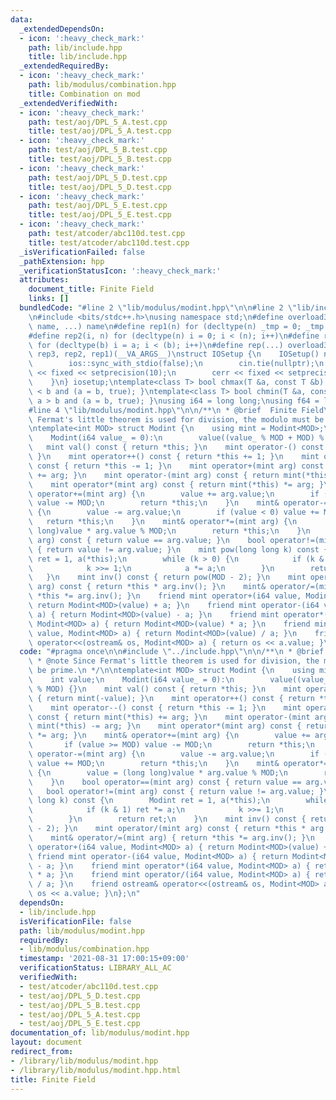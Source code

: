 ```yaml
---
data:
  _extendedDependsOn:
  - icon: ':heavy_check_mark:'
    path: lib/include.hpp
    title: lib/include.hpp
  _extendedRequiredBy:
  - icon: ':heavy_check_mark:'
    path: lib/modulus/combination.hpp
    title: Combination on mod
  _extendedVerifiedWith:
  - icon: ':heavy_check_mark:'
    path: test/aoj/DPL_5_A.test.cpp
    title: test/aoj/DPL_5_A.test.cpp
  - icon: ':heavy_check_mark:'
    path: test/aoj/DPL_5_B.test.cpp
    title: test/aoj/DPL_5_B.test.cpp
  - icon: ':heavy_check_mark:'
    path: test/aoj/DPL_5_D.test.cpp
    title: test/aoj/DPL_5_D.test.cpp
  - icon: ':heavy_check_mark:'
    path: test/aoj/DPL_5_E.test.cpp
    title: test/aoj/DPL_5_E.test.cpp
  - icon: ':heavy_check_mark:'
    path: test/atcoder/abc110d.test.cpp
    title: test/atcoder/abc110d.test.cpp
  _isVerificationFailed: false
  _pathExtension: hpp
  _verificationStatusIcon: ':heavy_check_mark:'
  attributes:
    document_title: Finite Field
    links: []
  bundledCode: "#line 2 \"lib/modulus/modint.hpp\"\n\n#line 2 \"lib/include.hpp\"\n\
    \n#include <bits/stdc++.h>\nusing namespace std;\n#define overload3(_1, _2, _3,\
    \ name, ...) name\n#define rep1(n) for (decltype(n) _tmp = 0; _tmp < (n); _tmp++)\n\
    #define rep2(i, n) for (decltype(n) i = 0; i < (n); i++)\n#define rep3(i, a, b)\
    \ for (decltype(b) i = a; i < (b); i++)\n#define rep(...) overload3(__VA_ARGS__,\
    \ rep3, rep2, rep1)(__VA_ARGS__)\nstruct IOSetup {\n    IOSetup() noexcept {\n\
    \        ios::sync_with_stdio(false);\n        cin.tie(nullptr);\n        cout\
    \ << fixed << setprecision(10);\n        cerr << fixed << setprecision(10);\n\
    \    }\n} iosetup;\ntemplate<class T> bool chmax(T &a, const T &b) { return a\
    \ < b and (a = b, true); }\ntemplate<class T> bool chmin(T &a, const T &b) { return\
    \ a > b and (a = b, true); }\nusing i64 = long long;\nusing f64 = long double;\n\
    #line 4 \"lib/modulus/modint.hpp\"\n\n/**\n * @brief  Finite Field\n * @note Since\
    \ Fermat's little theorem is used for division, the modulo must be prime.\n */\n\
    \ntemplate<int MOD> struct Modint {\n    using mint = Modint<MOD>;\n    int value;\n\
    \    Modint(i64 value_ = 0):\n        value((value_ % MOD + MOD) % MOD) {}\n \
    \   mint val() const { return *this; }\n    mint operator-() const { return mint(-value);\
    \ }\n    mint operator++() const { return *this += 1; }\n    mint operator--()\
    \ const { return *this -= 1; }\n    mint operator+(mint arg) const { return mint(*this)\
    \ += arg; }\n    mint operator-(mint arg) const { return mint(*this) -= arg; }\n\
    \    mint operator*(mint arg) const { return mint(*this) *= arg; }\n    mint&\
    \ operator+=(mint arg) {\n        value += arg.value;\n        if (value >= MOD)\
    \ value -= MOD;\n        return *this;\n    }\n    mint& operator-=(mint arg)\
    \ {\n        value -= arg.value;\n        if (value < 0) value += MOD;\n     \
    \   return *this;\n    }\n    mint& operator*=(mint arg) {\n        value = (long\
    \ long)value * arg.value % MOD;\n        return *this;\n    }\n    bool operator==(mint\
    \ arg) const { return value == arg.value; }\n    bool operator!=(mint arg) const\
    \ { return value != arg.value; }\n    mint pow(long long k) const {\n        Modint\
    \ ret = 1, a(*this);\n        while (k > 0) {\n            if (k & 1) ret *= a;\n\
    \            k >>= 1;\n            a *= a;\n        }\n        return ret;\n \
    \   }\n    mint inv() const { return pow(MOD - 2); }\n    mint operator/(mint\
    \ arg) const { return *this * arg.inv(); }\n    mint& operator/=(mint arg) { return\
    \ *this *= arg.inv(); }\n    friend mint operator+(i64 value, Modint<MOD> a) {\
    \ return Modint<MOD>(value) + a; }\n    friend mint operator-(i64 value, Modint<MOD>\
    \ a) { return Modint<MOD>(value) - a; }\n    friend mint operator*(i64 value,\
    \ Modint<MOD> a) { return Modint<MOD>(value) * a; }\n    friend mint operator/(i64\
    \ value, Modint<MOD> a) { return Modint<MOD>(value) / a; }\n    friend ostream&\
    \ operator<<(ostream& os, Modint<MOD> a) { return os << a.value; }\n};\n"
  code: "#pragma once\n\n#include \"../include.hpp\"\n\n/**\n * @brief  Finite Field\n\
    \ * @note Since Fermat's little theorem is used for division, the modulo must\
    \ be prime.\n */\n\ntemplate<int MOD> struct Modint {\n    using mint = Modint<MOD>;\n\
    \    int value;\n    Modint(i64 value_ = 0):\n        value((value_ % MOD + MOD)\
    \ % MOD) {}\n    mint val() const { return *this; }\n    mint operator-() const\
    \ { return mint(-value); }\n    mint operator++() const { return *this += 1; }\n\
    \    mint operator--() const { return *this -= 1; }\n    mint operator+(mint arg)\
    \ const { return mint(*this) += arg; }\n    mint operator-(mint arg) const { return\
    \ mint(*this) -= arg; }\n    mint operator*(mint arg) const { return mint(*this)\
    \ *= arg; }\n    mint& operator+=(mint arg) {\n        value += arg.value;\n \
    \       if (value >= MOD) value -= MOD;\n        return *this;\n    }\n    mint&\
    \ operator-=(mint arg) {\n        value -= arg.value;\n        if (value < 0)\
    \ value += MOD;\n        return *this;\n    }\n    mint& operator*=(mint arg)\
    \ {\n        value = (long long)value * arg.value % MOD;\n        return *this;\n\
    \    }\n    bool operator==(mint arg) const { return value == arg.value; }\n \
    \   bool operator!=(mint arg) const { return value != arg.value; }\n    mint pow(long\
    \ long k) const {\n        Modint ret = 1, a(*this);\n        while (k > 0) {\n\
    \            if (k & 1) ret *= a;\n            k >>= 1;\n            a *= a;\n\
    \        }\n        return ret;\n    }\n    mint inv() const { return pow(MOD\
    \ - 2); }\n    mint operator/(mint arg) const { return *this * arg.inv(); }\n\
    \    mint& operator/=(mint arg) { return *this *= arg.inv(); }\n    friend mint\
    \ operator+(i64 value, Modint<MOD> a) { return Modint<MOD>(value) + a; }\n   \
    \ friend mint operator-(i64 value, Modint<MOD> a) { return Modint<MOD>(value)\
    \ - a; }\n    friend mint operator*(i64 value, Modint<MOD> a) { return Modint<MOD>(value)\
    \ * a; }\n    friend mint operator/(i64 value, Modint<MOD> a) { return Modint<MOD>(value)\
    \ / a; }\n    friend ostream& operator<<(ostream& os, Modint<MOD> a) { return\
    \ os << a.value; }\n};\n"
  dependsOn:
  - lib/include.hpp
  isVerificationFile: false
  path: lib/modulus/modint.hpp
  requiredBy:
  - lib/modulus/combination.hpp
  timestamp: '2021-08-31 17:00:15+09:00'
  verificationStatus: LIBRARY_ALL_AC
  verifiedWith:
  - test/atcoder/abc110d.test.cpp
  - test/aoj/DPL_5_D.test.cpp
  - test/aoj/DPL_5_B.test.cpp
  - test/aoj/DPL_5_A.test.cpp
  - test/aoj/DPL_5_E.test.cpp
documentation_of: lib/modulus/modint.hpp
layout: document
redirect_from:
- /library/lib/modulus/modint.hpp
- /library/lib/modulus/modint.hpp.html
title: Finite Field
---
```

